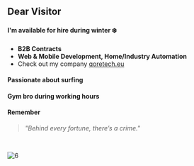 ## Dear Visitor  

#### I'm available for hire during winter ❄️
- **B2B Contracts**  
- **Web & Mobile Development, Home/Industry Automation**  
- Check out my company [qoretech.eu](#)  

#### Passionate about surfing

#### **Gym bro** during working hours

#### Remember 
> _"Behind every fortune, there’s a crime."_ 

<br/>

![6](https://github.com/user-attachments/assets/25b1f366-2c43-4303-903c-5dcc4292d29e)
